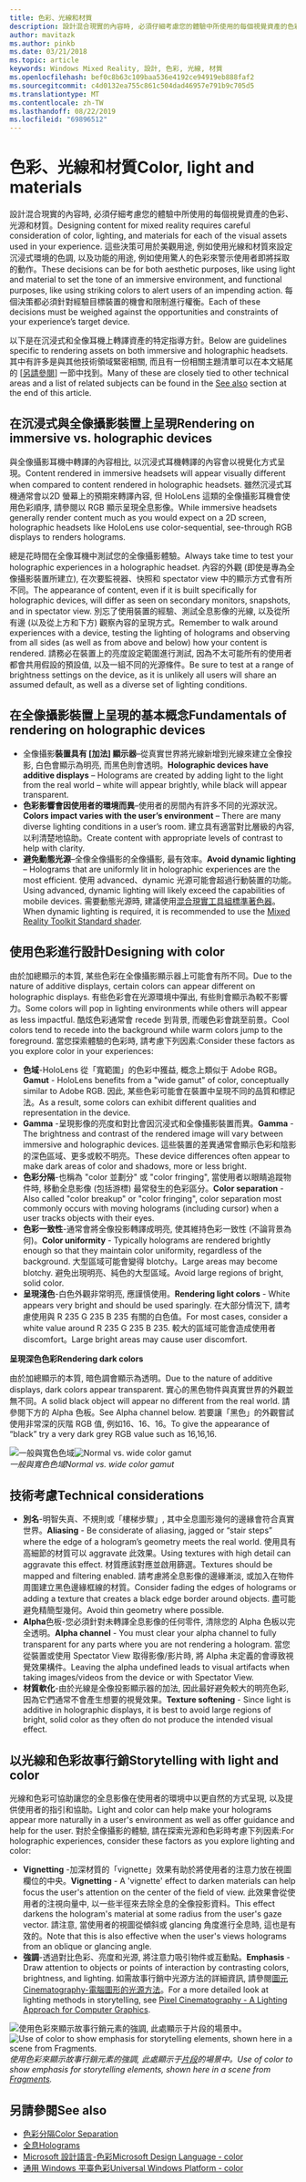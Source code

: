 ```yaml
---
title: 色彩、光線和材質
description: 設計混合現實的內容時, 必須仔細考慮您的體驗中所使用的每個視覺資產的色彩、光源和材質。
author: mavitazk
ms.author: pinkb
ms.date: 03/21/2018
ms.topic: article
keywords: Windows Mixed Reality, 設計, 色彩, 光線, 材質
ms.openlocfilehash: bef0c8b63c109baa536e4192ce94919eb888faf2
ms.sourcegitcommit: c4d0132ea755c861c504dad46957e791b9c705d5
ms.translationtype: MT
ms.contentlocale: zh-TW
ms.lasthandoff: 08/22/2019
ms.locfileid: "69896512"
---
```

# <a name="color-light-and-materials"></a><span data-ttu-id="40556-104">色彩、光線和材質</span><span class="sxs-lookup"><span data-stu-id="40556-104">Color, light and materials</span></span>

<span data-ttu-id="40556-105">設計混合現實的內容時, 必須仔細考慮您的體驗中所使用的每個視覺資產的色彩、光源和材質。</span><span class="sxs-lookup"><span data-stu-id="40556-105">Designing content for mixed reality requires careful consideration of color, lighting, and materials for each of the visual assets used in your experience.</span></span> <span data-ttu-id="40556-106">這些決策可用於美觀用途, 例如使用光線和材質來設定沉浸式環境的色調, 以及功能的用途, 例如使用驚人的色彩來警示使用者即將採取的動作。</span><span class="sxs-lookup"><span data-stu-id="40556-106">These decisions can be for both aesthetic purposes, like using light and material to set the tone of an immersive environment, and functional purposes, like using striking colors to alert users of an impending action.</span></span> <span data-ttu-id="40556-107">每個決策都必須針對經驗目標裝置的機會和限制進行權衡。</span><span class="sxs-lookup"><span data-stu-id="40556-107">Each of these decisions must be weighed against the opportunities and constraints of your experience’s target device.</span></span>

<span data-ttu-id="40556-108">以下是在沉浸式和全像耳機上轉譯資產的特定指導方針。</span><span class="sxs-lookup"><span data-stu-id="40556-108">Below are guidelines specific to rendering assets on both immersive and holographic headsets.</span></span> <span data-ttu-id="40556-109">其中有許多是與其他技術領域緊密相關, 而且有一份相關主題清單可以在本文結尾的 [[另請參閱](color,-light-and-materials.md#see-also)] 一節中找到。</span><span class="sxs-lookup"><span data-stu-id="40556-109">Many of these are closely tied to other technical areas and a list of related subjects can be found in the [See also](color,-light-and-materials.md#see-also) section at the end of this article.</span></span>

## <a name="rendering-on-immersive-vs-holographic-devices"></a><span data-ttu-id="40556-110">在沉浸式與全像攝影裝置上呈現</span><span class="sxs-lookup"><span data-stu-id="40556-110">Rendering on immersive vs. holographic devices</span></span>

<span data-ttu-id="40556-111">與全像攝影耳機中轉譯的內容相比, 以沉浸式耳機轉譯的內容會以視覺化方式呈現。</span><span class="sxs-lookup"><span data-stu-id="40556-111">Content rendered in immersive headsets will appear visually different when compared to content rendered in holographic headsets.</span></span> <span data-ttu-id="40556-112">雖然沉浸式耳機通常會以2D 螢幕上的預期來轉譯內容, 但 HoloLens 這類的全像攝影耳機會使用色彩順序, 請參閱以 RGB 顯示呈現全息影像。</span><span class="sxs-lookup"><span data-stu-id="40556-112">While immersive headsets generally render content much as you would expect on a 2D screen, holographic headsets like HoloLens use color-sequential, see-through RGB displays to renders holograms.</span></span>

<span data-ttu-id="40556-113">總是花時間在全像耳機中測試您的全像攝影體驗。</span><span class="sxs-lookup"><span data-stu-id="40556-113">Always take time to test your holographic experiences in a holographic headset.</span></span> <span data-ttu-id="40556-114">內容的外觀 (即使是專為全像攝影裝置所建立), 在次要監視器、快照和 spectator view 中的顯示方式會有所不同。</span><span class="sxs-lookup"><span data-stu-id="40556-114">The appearance of content, even if it is built specifically for holographic devices, will differ as seen on secondary monitors, snapshots, and in spectator view.</span></span> <span data-ttu-id="40556-115">別忘了使用裝置的經驗、測試全息影像的光線, 以及從所有邊 (以及從上方和下方) 觀察內容的呈現方式。</span><span class="sxs-lookup"><span data-stu-id="40556-115">Remember to walk around experiences with a device, testing the lighting of holograms and observing from all sides (as well as from above and below) how your content is rendered.</span></span> <span data-ttu-id="40556-116">請務必在裝置上的亮度設定範圍進行測試, 因為不太可能所有的使用者都會共用假設的預設值, 以及一組不同的光源條件。</span><span class="sxs-lookup"><span data-stu-id="40556-116">Be sure to test at a range of brightness settings on the device, as it is unlikely all users will share an assumed default, as well as a diverse set of lighting conditions.</span></span>

## <a name="fundamentals-of-rendering-on-holographic-devices"></a><span data-ttu-id="40556-117">在全像攝影裝置上呈現的基本概念</span><span class="sxs-lookup"><span data-stu-id="40556-117">Fundamentals of rendering on holographic devices</span></span>
* <span data-ttu-id="40556-118">全像攝影**裝置具有 [加法] 顯示器**–從真實世界將光線新增到光線來建立全像投影, 白色會顯示為明亮, 而黑色則會透明。</span><span class="sxs-lookup"><span data-stu-id="40556-118">**Holographic devices have additive displays** – Holograms are created by adding light to the light from the real world – white will appear brightly, while black will appear transparent.</span></span>
* <span data-ttu-id="40556-119">**色彩影響會因使用者的環境而異**–使用者的房間內有許多不同的光源狀況。</span><span class="sxs-lookup"><span data-stu-id="40556-119">**Colors impact varies with the user’s environment** – There are many diverse lighting conditions in a user’s room.</span></span> <span data-ttu-id="40556-120">建立具有適當對比層級的內容, 以利清楚地協助。</span><span class="sxs-lookup"><span data-stu-id="40556-120">Create content with appropriate levels of contrast to help with clarity.</span></span>
* <span data-ttu-id="40556-121">**避免動態光源**–全像全像攝影的全像攝影, 最有效率。</span><span class="sxs-lookup"><span data-stu-id="40556-121">**Avoid dynamic lighting** – Holograms that are uniformly lit in holographic experiences are the most efficient.</span></span> <span data-ttu-id="40556-122">使用 advanced、dynamic 光源可能會超過行動裝置的功能。</span><span class="sxs-lookup"><span data-stu-id="40556-122">Using advanced, dynamic lighting will likely exceed the capabilities of mobile devices.</span></span> <span data-ttu-id="40556-123">需要動態光源時, 建議使用[混合現實工具組標準著色器](https://github.com/microsoft/MixedRealityToolkit-Unity/blob/mrtk_release/Documentation/README_MRTKStandardShader.md)。</span><span class="sxs-lookup"><span data-stu-id="40556-123">When dynamic lighting is required, it is recommended to use the [Mixed Reality Toolkit Standard shader](https://github.com/microsoft/MixedRealityToolkit-Unity/blob/mrtk_release/Documentation/README_MRTKStandardShader.md).</span></span> 

## <a name="designing-with-color"></a><span data-ttu-id="40556-124">使用色彩進行設計</span><span class="sxs-lookup"><span data-stu-id="40556-124">Designing with color</span></span>

<span data-ttu-id="40556-125">由於加總顯示的本質, 某些色彩在全像攝影顯示器上可能會有所不同。</span><span class="sxs-lookup"><span data-stu-id="40556-125">Due to the nature of additive displays, certain colors can appear different on holographic displays.</span></span> <span data-ttu-id="40556-126">有些色彩會在光源環境中彈出, 有些則會顯示為較不影響力。</span><span class="sxs-lookup"><span data-stu-id="40556-126">Some colors will pop in lighting environments while others will appear as less impactful.</span></span> <span data-ttu-id="40556-127">酷炫色彩通常會 recede 到背景, 而暖色彩會跳至前景。</span><span class="sxs-lookup"><span data-stu-id="40556-127">Cool colors tend to recede into the background while warm colors jump to the foreground.</span></span> <span data-ttu-id="40556-128">當您探索體驗的色彩時, 請考慮下列因素:</span><span class="sxs-lookup"><span data-stu-id="40556-128">Consider these factors as you explore color in your experiences:</span></span>
* <span data-ttu-id="40556-129">**色域**-HoloLens 從「寬範圍」的色彩中獲益, 概念上類似于 Adobe RGB。</span><span class="sxs-lookup"><span data-stu-id="40556-129">**Gamut** - HoloLens benefits from a "wide gamut" of color, conceptually similar to Adobe RGB.</span></span> <span data-ttu-id="40556-130">因此, 某些色彩可能會在裝置中呈現不同的品質和標記法。</span><span class="sxs-lookup"><span data-stu-id="40556-130">As a result, some colors can exhibit different qualities and representation in the device.</span></span>
* <span data-ttu-id="40556-131">**Gamma** -呈現影像的亮度和對比會因沉浸式和全像攝影裝置而異。</span><span class="sxs-lookup"><span data-stu-id="40556-131">**Gamma** - The brightness and contrast of the rendered image will vary between immersive and holographic devices.</span></span> <span data-ttu-id="40556-132">這些裝置的差異通常會顯示色彩和陰影的深色區域、更多或較不明亮。</span><span class="sxs-lookup"><span data-stu-id="40556-132">These device differences often appear to make dark areas of color and shadows, more or less bright.</span></span>
* <span data-ttu-id="40556-133">**色彩分隔**-也稱為 "color 並劃分" 或 "color fringing", 當使用者以眼睛追蹤物件時, 移動全息影像 (包括游標) 最常發生的色彩區分。</span><span class="sxs-lookup"><span data-stu-id="40556-133">**Color separation** - Also called "color breakup" or "color fringing", color separation most commonly occurs with moving holograms (including cursor) when a user tracks objects with their eyes.</span></span>
* <span data-ttu-id="40556-134">**色彩一致性**-通常會將全像投影轉譯成明亮, 使其維持色彩一致性 (不論背景為何)。</span><span class="sxs-lookup"><span data-stu-id="40556-134">**Color uniformity** - Typically holograms are rendered brightly enough so that they maintain color uniformity, regardless of the background.</span></span> <span data-ttu-id="40556-135">大型區域可能會變得 blotchy。</span><span class="sxs-lookup"><span data-stu-id="40556-135">Large areas may become blotchy.</span></span> <span data-ttu-id="40556-136">避免出現明亮、純色的大型區域。</span><span class="sxs-lookup"><span data-stu-id="40556-136">Avoid large regions of bright, solid color.</span></span>
* <span data-ttu-id="40556-137">**呈現淺色**-白色外觀非常明亮, 應謹慎使用。</span><span class="sxs-lookup"><span data-stu-id="40556-137">**Rendering light colors** - White appears very bright and should be used sparingly.</span></span> <span data-ttu-id="40556-138">在大部分情況下, 請考慮使用與 R 235 G 235 B 235 有關的白色值。</span><span class="sxs-lookup"><span data-stu-id="40556-138">For most cases, consider a white value around R 235 G 235 B 235.</span></span> <span data-ttu-id="40556-139">較大的區域可能會造成使用者 discomfort。</span><span class="sxs-lookup"><span data-stu-id="40556-139">Large bright areas may cause user discomfort.</span></span>

<span data-ttu-id="40556-140">**呈現深色色彩**</span><span class="sxs-lookup"><span data-stu-id="40556-140">**Rendering dark colors**</span></span>

<span data-ttu-id="40556-141">由於加總顯示的本質, 暗色調會顯示為透明。</span><span class="sxs-lookup"><span data-stu-id="40556-141">Due to the nature of additive displays, dark colors appear transparent.</span></span> <span data-ttu-id="40556-142">實心的黑色物件與真實世界的外觀並無不同。</span><span class="sxs-lookup"><span data-stu-id="40556-142">A solid black object will appear no different from the real world.</span></span> <span data-ttu-id="40556-143">請參閱下方的 Alpha 色板。</span><span class="sxs-lookup"><span data-stu-id="40556-143">See Alpha channel below.</span></span> <span data-ttu-id="40556-144">若要讓「黑色」的外觀嘗試使用非常深的灰階 RGB 值, 例如16、16、16。</span><span class="sxs-lookup"><span data-stu-id="40556-144">To give the appearance of “black” try a very dark grey RGB value such as 16,16,16.</span></span>

<span data-ttu-id="40556-145">![一般與寬色色域](images/640px-widegamut.png)</span><span class="sxs-lookup"><span data-stu-id="40556-145">![Normal vs. wide color gamut](images/640px-widegamut.png)</span></span><br>
<span data-ttu-id="40556-146">*一般與寬色色域*</span><span class="sxs-lookup"><span data-stu-id="40556-146">*Normal vs. wide color gamut*</span></span>

## <a name="technical-considerations"></a><span data-ttu-id="40556-147">技術考慮</span><span class="sxs-lookup"><span data-stu-id="40556-147">Technical considerations</span></span>
* <span data-ttu-id="40556-148">**別名**-明智失真、不規則或「樓梯步驟」, 其中全息圖形幾何的邊緣會符合真實世界。</span><span class="sxs-lookup"><span data-stu-id="40556-148">**Aliasing** - Be considerate of aliasing, jagged or “stair steps” where the edge of a hologram’s geometry meets the real world.</span></span> <span data-ttu-id="40556-149">使用具有高細節的材質可以 aggravate 此效果。</span><span class="sxs-lookup"><span data-stu-id="40556-149">Using textures with high detail can aggravate this effect.</span></span> <span data-ttu-id="40556-150">材質應該對應並啟用篩選。</span><span class="sxs-lookup"><span data-stu-id="40556-150">Textures should be mapped and filtering enabled.</span></span> <span data-ttu-id="40556-151">請考慮將全息影像的邊緣漸淡, 或加入在物件周圍建立黑色邊緣框線的材質。</span><span class="sxs-lookup"><span data-stu-id="40556-151">Consider fading the edges of holograms or adding a texture that creates a black edge border around objects.</span></span> <span data-ttu-id="40556-152">盡可能避免精簡型幾何。</span><span class="sxs-lookup"><span data-stu-id="40556-152">Avoid thin geometry where possible.</span></span>
* <span data-ttu-id="40556-153">**Alpha**色板-您必須針對未轉譯全息影像的任何零件, 清除您的 Alpha 色板以完全透明。</span><span class="sxs-lookup"><span data-stu-id="40556-153">**Alpha channel** - You must clear your alpha channel to fully transparent for any parts where you are not rendering a hologram.</span></span> <span data-ttu-id="40556-154">當您從裝置或使用 Spectator View 取得影像/影片時, 將 Alpha 未定義的會導致視覺效果構件。</span><span class="sxs-lookup"><span data-stu-id="40556-154">Leaving the alpha undefined leads to visual artifacts when taking images/videos from the device or with Spectator View.</span></span>
* <span data-ttu-id="40556-155">**材質軟化**-由於光線是全像投影顯示器的加法, 因此最好避免較大的明亮色彩, 因為它們通常不會產生想要的視覺效果。</span><span class="sxs-lookup"><span data-stu-id="40556-155">**Texture softening** - Since light is additive in holographic displays, it is best to avoid large regions of bright, solid color as they often do not produce the intended visual effect.</span></span>

## <a name="storytelling-with-light-and-color"></a><span data-ttu-id="40556-156">以光線和色彩故事行銷</span><span class="sxs-lookup"><span data-stu-id="40556-156">Storytelling with light and color</span></span>

<span data-ttu-id="40556-157">光線和色彩可協助讓您的全息影像在使用者的環境中以更自然的方式呈現, 以及提供使用者的指引和協助。</span><span class="sxs-lookup"><span data-stu-id="40556-157">Light and color can help make your holograms appear more naturally in a user's environment as well as offer guidance and help for the user.</span></span> <span data-ttu-id="40556-158">對於全像攝影的體驗, 請在探索光源和色彩時考慮下列因素:</span><span class="sxs-lookup"><span data-stu-id="40556-158">For holographic experiences, consider these factors as you explore lighting and color:</span></span>
* <span data-ttu-id="40556-159">**Vignetting** -加深材質的「vignette」效果有助於將使用者的注意力放在視圖欄位的中央。</span><span class="sxs-lookup"><span data-stu-id="40556-159">**Vignetting** - A 'vignette' effect to darken materials can help focus the user's attention on the center of the field of view.</span></span> <span data-ttu-id="40556-160">此效果會從使用者的注視向量中, 以一些半徑來去除全息的全像投影資料。</span><span class="sxs-lookup"><span data-stu-id="40556-160">This effect darkens the hologram's material at some radius from the user's gaze vector.</span></span> <span data-ttu-id="40556-161">請注意, 當使用者的視圖從傾斜或 glancing 角度進行全息時, 這也是有效的。</span><span class="sxs-lookup"><span data-stu-id="40556-161">Note that this is also effective when the user's views holograms from an oblique or glancing angle.</span></span>
* <span data-ttu-id="40556-162">**強調**-透過對比色彩、亮度和光源, 將注意力吸引物件或互動點。</span><span class="sxs-lookup"><span data-stu-id="40556-162">**Emphasis** - Draw attention to objects or points of interaction by contrasting colors, brightness, and lighting.</span></span> <span data-ttu-id="40556-163">如需故事行銷中光源方法的詳細資訊, 請參閱[圖元 Cinematography-電腦圖形的光源方法](http://media.siggraph.org/education/cgsource/Archive/ConfereceCourses/S96/course30.pdf)。</span><span class="sxs-lookup"><span data-stu-id="40556-163">For a more detailed look at lighting methods in storytelling, see [Pixel Cinematography - A Lighting Approach for Computer Graphics](http://media.siggraph.org/education/cgsource/Archive/ConfereceCourses/S96/course30.pdf).</span></span>

<span data-ttu-id="40556-164">![使用色彩來顯示故事行銷元素的強調, 此處顯示于片段的場景中。](images/640px-fragments.jpg)</span><span class="sxs-lookup"><span data-stu-id="40556-164">![Use of color to show emphasis for storytelling elements, shown here in a scene from Fragments.](images/640px-fragments.jpg)</span></span><br>
<span data-ttu-id="40556-165">*使用色彩來顯示故事行銷元素的強調, 此處顯示于[片段](https://www.microsoft.com/p/fragments/9nblggh5ggm8)的場景中。*</span><span class="sxs-lookup"><span data-stu-id="40556-165">*Use of color to show emphasis for storytelling elements, shown here in a scene from [Fragments](https://www.microsoft.com/p/fragments/9nblggh5ggm8).*</span></span>

## <a name="see-also"></a><span data-ttu-id="40556-166">另請參閱</span><span class="sxs-lookup"><span data-stu-id="40556-166">See also</span></span>
* [<span data-ttu-id="40556-167">色彩分隔</span><span class="sxs-lookup"><span data-stu-id="40556-167">Color Separation</span></span>](hologram-stability.md#color-separation)
* [<span data-ttu-id="40556-168">全息</span><span class="sxs-lookup"><span data-stu-id="40556-168">Holograms</span></span>](hologram.md)
* [<span data-ttu-id="40556-169">Microsoft 設計語言-色彩</span><span class="sxs-lookup"><span data-stu-id="40556-169">Microsoft Design Language - color</span></span>](https://www.microsoft.com/design/color)
* [<span data-ttu-id="40556-170">通用 Windows 平臺色彩</span><span class="sxs-lookup"><span data-stu-id="40556-170">Universal Windows Platform - color</span></span>](https://docs.microsoft.com/windows/uwp/style/color)

